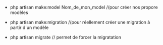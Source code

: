 - php artisan make:model Nom_de_mon_model //pour créer nos propore modèles
- php artisan make:migration //pour réellement créer une migration à partir d'un modèle

- php artisan migrate // permet de forcer la migratation